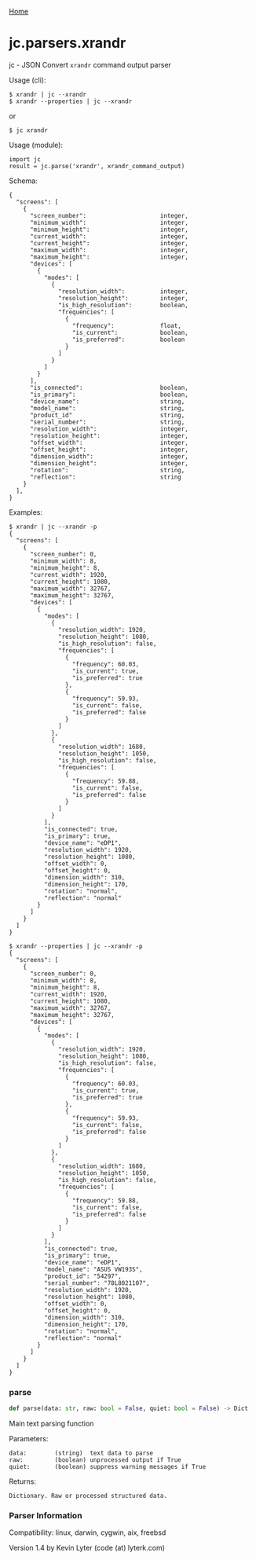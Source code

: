 [Home](https://kellyjonbrazil.github.io/jc/)
<a id="jc.parsers.xrandr"></a>

# jc.parsers.xrandr

jc - JSON Convert `xrandr` command output parser

Usage (cli):

    $ xrandr | jc --xrandr
    $ xrandr --properties | jc --xrandr

or

    $ jc xrandr

Usage (module):

    import jc
    result = jc.parse('xrandr', xrandr_command_output)

Schema:

    {
      "screens": [
        {
          "screen_number":                     integer,
          "minimum_width":                     integer,
          "minimum_height":                    integer,
          "current_width":                     integer,
          "current_height":                    integer,
          "maximum_width":                     integer,
          "maximum_height":                    integer,
          "devices": [
            {
              "modes": [
                {
                  "resolution_width":          integer,
                  "resolution_height":         integer,
                  "is_high_resolution":        boolean,
                  "frequencies": [
                    {
                      "frequency":             float,
                      "is_current":            boolean,
                      "is_preferred":          boolean
                    }
                  ]
                }
              ]
            }
          ],
          "is_connected":                      boolean,
          "is_primary":                        boolean,
          "device_name":                       string,
          "model_name":                        string,
          "product_id"                         string,
          "serial_number":                     string,
          "resolution_width":                  integer,
          "resolution_height":                 integer,
          "offset_width":                      integer,
          "offset_height":                     integer,
          "dimension_width":                   integer,
          "dimension_height":                  integer,
          "rotation":                          string,
          "reflection":                        string
        }
      ],
    }

Examples:

    $ xrandr | jc --xrandr -p
    {
      "screens": [
        {
          "screen_number": 0,
          "minimum_width": 8,
          "minimum_height": 8,
          "current_width": 1920,
          "current_height": 1080,
          "maximum_width": 32767,
          "maximum_height": 32767,
          "devices": [
            {
              "modes": [
                {
                  "resolution_width": 1920,
                  "resolution_height": 1080,
                  "is_high_resolution": false,
                  "frequencies": [
                    {
                      "frequency": 60.03,
                      "is_current": true,
                      "is_preferred": true
                    },
                    {
                      "frequency": 59.93,
                      "is_current": false,
                      "is_preferred": false
                    }
                  ]
                },
                {
                  "resolution_width": 1680,
                  "resolution_height": 1050,
                  "is_high_resolution": false,
                  "frequencies": [
                    {
                      "frequency": 59.88,
                      "is_current": false,
                      "is_preferred": false
                    }
                  ]
                }
              ],
              "is_connected": true,
              "is_primary": true,
              "device_name": "eDP1",
              "resolution_width": 1920,
              "resolution_height": 1080,
              "offset_width": 0,
              "offset_height": 0,
              "dimension_width": 310,
              "dimension_height": 170,
              "rotation": "normal",
              "reflection": "normal"
            }
          ]
        }
      ]
    }

    $ xrandr --properties | jc --xrandr -p
    {
      "screens": [
        {
          "screen_number": 0,
          "minimum_width": 8,
          "minimum_height": 8,
          "current_width": 1920,
          "current_height": 1080,
          "maximum_width": 32767,
          "maximum_height": 32767,
          "devices": [
            {
              "modes": [
                {
                  "resolution_width": 1920,
                  "resolution_height": 1080,
                  "is_high_resolution": false,
                  "frequencies": [
                    {
                      "frequency": 60.03,
                      "is_current": true,
                      "is_preferred": true
                    },
                    {
                      "frequency": 59.93,
                      "is_current": false,
                      "is_preferred": false
                    }
                  ]
                },
                {
                  "resolution_width": 1680,
                  "resolution_height": 1050,
                  "is_high_resolution": false,
                  "frequencies": [
                    {
                      "frequency": 59.88,
                      "is_current": false,
                      "is_preferred": false
                    }
                  ]
                }
              ],
              "is_connected": true,
              "is_primary": true,
              "device_name": "eDP1",
              "model_name": "ASUS VW193S",
              "product_id": "54297",
              "serial_number": "78L8021107",
              "resolution_width": 1920,
              "resolution_height": 1080,
              "offset_width": 0,
              "offset_height": 0,
              "dimension_width": 310,
              "dimension_height": 170,
              "rotation": "normal",
              "reflection": "normal"
            }
          ]
        }
      ]
    }

<a id="jc.parsers.xrandr.parse"></a>

### parse

```python
def parse(data: str, raw: bool = False, quiet: bool = False) -> Dict
```

Main text parsing function

Parameters:

    data:        (string)  text data to parse
    raw:         (boolean) unprocessed output if True
    quiet:       (boolean) suppress warning messages if True

Returns:

    Dictionary. Raw or processed structured data.

### Parser Information
Compatibility:  linux, darwin, cygwin, aix, freebsd

Version 1.4 by Kevin Lyter (code (at) lyterk.com)
